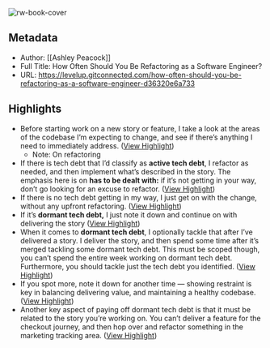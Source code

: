 ![rw-book-cover](https://miro.medium.com/v2/resize:fit:1200/0*W4LcKhIA8DKG0lzm)

## Metadata
- Author: [[Ashley Peacock]]
- Full Title: How Often Should You Be Refactoring as a Software Engineer?
- URL: https://levelup.gitconnected.com/how-often-should-you-be-refactoring-as-a-software-engineer-d36320e6a733

## Highlights
- Before starting work on a new story or feature, I take a look at the areas of the codebase I’m expecting to change, and see if there’s anything I need to immediately address. ([View Highlight](https://read.readwise.io/read/01h18p0mcw3xchgv2yhjbbfwq6))
    - Note: On refactoring
- If there is tech debt that I’d classify as **active tech debt**, I refactor as needed, and then implement what’s described in the story. The emphasis here is on **has to be dealt with:** if it’s not getting in your way, don’t go looking for an excuse to refactor. ([View Highlight](https://read.readwise.io/read/01h18p18w2e9t43e9jbbwqm6wp))
- If there is no tech debt getting in my way, I just get on with the change, without any upfront refactoring. ([View Highlight](https://read.readwise.io/read/01h18p1h8vrm3fzyb70tknrbph))
- If it’s **dormant tech debt,** I just note it down and continue on with delivering the story ([View Highlight](https://read.readwise.io/read/01h18p290sv0m4q4d1va21cr3n))
- When it comes to **dormant tech debt**, I optionally tackle that after I’ve delivered a story. I deliver the story, and then spend some time after it’s merged tackling some dormant tech debt. This must be scoped though, you can’t spend the entire week working on dormant tech debt. Furthermore, you should tackle just the tech debt you identified. ([View Highlight](https://read.readwise.io/read/01h18p2th4hea4jxmt4vexejzf))
- If you spot more, note it down for another time — showing restraint is key in balancing delivering value, and maintaining a healthy codebase. ([View Highlight](https://read.readwise.io/read/01h18p2wb1jjfcmn16rjdyjke9))
- Another key aspect of paying off dormant tech debt is that it must be related to the story you’re working on. You can’t deliver a feature for the checkout journey, and then hop over and refactor something in the marketing tracking area. ([View Highlight](https://read.readwise.io/read/01h18p3034r4a1ee0fxwk17jpt))
